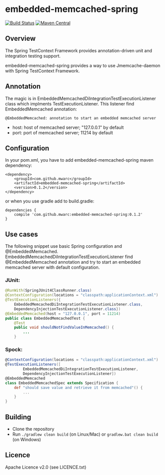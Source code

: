 # embedded-memcached-spring

[![Build Status](https://travis-ci.org/mwarc/embedded-memcached-spring.svg?branch=master)](https://travis-ci.org/mwarc/embedded-memcached-spring)
[![Maven Central](https://maven-badges.herokuapp.com/maven-central/com.github.mwarc/embedded-memcached-spring/badge.svg)](https://maven-badges.herokuapp.com/maven-central/com.github.mwarc/embedded-memcached-spring)

## Overview

The Spring TestContext Framework provides annotation-driven unit and integration testing support.

embedded-memcached-spring provides a way to use Jmemcache-daemon with Spring TestContext Framework.

## Annotation

The magic is in EmbeddedMemcachedDiIntegrationTestExecutionListener class which implments TestExecutionListener. This listener find EmbeddedMemcached annotation:

    @EmbeddedMemcached: annotation to start an embedded memcached server
    
*   host: host of memcached server; "127.0.0.1" by default
*   port: port of memcached server; 11214 by default

## Configuration

In your pom.xml, you have to add embedded-memcached-spring maven dependency:

    <dependency>
        <groupId>com.github.mwarc</groupId>
        <artifactId>embedded-memcached-spring</artifactId>
        <version>0.1.2</version>
    </dependency>


or when you use gradle add to build.gradle:

    dependencies {
        compile 'com.github.mwarc:embedded-memcached-spring:0.1.2'
    }

## Use cases

The following snippet use basic Spring configuration and @EmbeddedMemcached. 
EmbeddedMemcachedDiIntegrationTestExecutionListener find @EmbeddedMemcached annotation 
and try to start an embedded memcached server with default configuration.

### JUnit:
```java
@RunWith(SpringJUnit4ClassRunner.class)
@ContextConfiguration(locations = "classpath:applicationContext.xml")
@TestExecutionListeners({
    EmbeddedMemcachedDiIntegrationTestExecutionListener.class,
    DependencyInjectionTestExecutionListener.class})
@EmbeddedMemcached(host = "127.0.0.1", port = 11214)
public class EmbeddedMemcachedTest {
    @Test
    public void shouldNotFindValueInMemcached() {
        ...
    }
```

### Spock:
```groovy
@ContextConfiguration(locations = "classpath:applicationContext.xml")
@TestExecutionListeners([
        EmbeddedMemcachedDiIntegrationTestExecutionListener,
        DependencyInjectionTestExecutionListener])
@EmbeddedMemcached
class EmbeddedMemcachedSpec extends Specification {
    def "should save value and retrieve it from memcached"() {
        ...
    }
}
```

## Building

* Clone the repository
* Run `./gradlew clean build` (on Linux/Mac) or `gradlew.bat clean build` (on Windows)

## Licence

Apache Licence v2.0 (see LICENCE.txt)